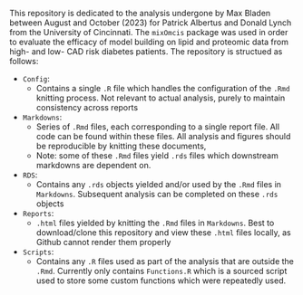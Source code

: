 
This repository is dedicated to the analysis undergone by Max Bladen between August and October (2023) for Patrick Albertus and Donald Lynch from the University of Cincinnati. The `mixOmcis` package was used in order to evaluate the efficacy of model building on lipid and proteomic data from high- and low- CAD risk diabetes patients. The repository is structued as follows:

- `Config`:
  - Contains a single `.R` file which handles the configuration of the `.Rmd` knitting process. Not relevant to actual analysis, purely to maintain consistency across reports
- `Markdowns`:
  - Series of `.Rmd` files, each corresponding to a single report file. All code can be found within these files. All analysis and figures should be reproducible by knitting these documents,
  - Note: some of these `.Rmd` files yield `.rds` files which downstream markdowns are dependent on.
- `RDS`:
  - Contains any `.rds` objects yielded and/or used by the `.Rmd` files in `Markdowns`. Subsequent analysis can be completed on these `.rds` objects
- `Reports`:
  - `.html` files yielded by knitting the `.Rmd` files in `Markdowns`. Best to download/clone this repository and view these `.html` files locally, as Github cannot render them properly
- `Scripts`:
  - Contains any `.R` files used as part of the analysis that are outside the `.Rmd`. Currently only contains `Functions.R` which is a sourced script used to store some custom functions which were repeatedly used.
